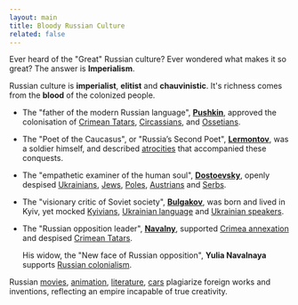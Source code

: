 ```yaml
---
layout: main
title: Bloody Russian Culture
related: false
---
```


Ever heard of the "Great" Russian culture?
Ever wondered what makes it so great?
The answer is __Imperialism__.

Russian culture is __imperialist__, __elitist__ and __chauvinistic__.
It's richness comes from the <span class="bloody">__blood__</span> of the colonized people.

- The "father of the modern Russian language", [__Pushkin__](/pushkin/), approved the colonisation of
  [Crimean Tatars](/pushkin/#approved-crimean-tatars-genocide-claimed-disarming-circassians-was-the-only-option-to-pacify-them-after-the-violent-conquest),
  [Circassians](/pushkin/#was-hoping-to-pacify-circassians-economically-by-blocking-their-access-to-the-black-sea),
  and
  [Ossetians](/pushkin/#approved-prostitution-among-poor-ossetian-women).

- The "Poet of the Caucasus", or "Russia’s Second Poet", [__Lermontov__](/lermontov/), was a soldier himself,
  and described [atrocities](/lermontov/#hussars-ignore-tears-and-prayers-and-brutally-traumatize-the-victim-because-of-an-arousal)
  that accompanied these conquests.

- The "empathetic examiner of the human soul", [__Dostoevsky__](/dostoevsky/), openly despised
  [Ukrainians](/dostoevsky/#despised-ukrainians-being-liberal-and-respecting-womens-rights-claimed-russian-patriarchy-to-be-natural),
  [Jews](/dostoevsky/#used-antisemitic-slurs-despised-jews-for-not-being-christians),
  [Poles](/dostoevsky/#claimed-poles-to-be-hostile-and-ultra-nationalist),
  [Austrians](/dostoevsky/#called-old-poles-and-austrians-scum-claimed-them-to-be-unworthy-of-russian-sympathy)
  and
  [Serbs](/dostoevsky/#claimed-russians-to-be-superior-and-colonized-nations-to-be-inferior-and-harmful).

- The "visionary critic of Soviet society", [__Bulgakov__](/bulgakov/), was born and lived in Kyiv, yet mocked
  [Kyivians](/bulgakov/#viewed-kyiv-as-inferior-to-moscow),
  [Ukrainian language](/bulgakov/#mocked-ukrainian-language-and-didnt-take-it-seriously)
  and
  [Ukrainian speakers](/bulgakov/#mocked-people-who-switched-to-ukrainian-implying-russian-language-and-resources-are-richer).

- The "Russian opposition leader", [__Navalny__](/navalny/), supported
  [Crimea annexation](/navalny/#supported-crimea-annexation-by-russia)
  and despised [Crimean Tatars](/navalny/#referred-to-indigenous-crimean-tatars-as-agitating-interested-parties).

  His widow, the "New face of Russian opposition", __Yulia Navalnaya__ supports
  [Russian colonialism](/navalny/#yulia-navalnaya-wishes-to-punish-the-opponents-of-russian-colonialism).

Russian
[movies](/movie_plagiarisms/),
[animation](/animation_plagiarisms/),
[literature](/literature_plagiarisms/),
[cars](/cars_plagiarisms/)
plagiarize foreign works and inventions, reflecting an empire incapable of true creativity.
